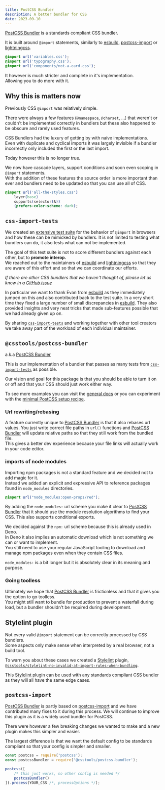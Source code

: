 ```yaml
---
title: PostCSS Bundler
description: A better bundler for CSS
date: 2023-09-10
---
```


[PostCSS Bundler] is a standards compliant CSS bundler.

It is built around `@import` statements, similarly to [esbuild](https://esbuild.github.io), [postcss-import](https://www.npmjs.com/package/postcss-import) or [lightningcss](https://lightningcss.dev).

```css
@import url('variables.css');
@import url('typography.css');
@import url('components/not-a-card.css');
```

It however is much stricter and complete in it's implementation.  
Allowing you to do more with it.


## Why this is matters now

Previously CSS `@import` was relatively simple.

There were always a few features (`@namespace`, `@charset`, ...) that weren't or couldn't be implemented correctly in bundlers but these also happened to be obscure and rarely used features.

CSS Bundlers had the luxury of getting by with naive implementations.  
Even with duplicate and cyclical imports it was largely invisible if a bundler incorrectly only included the first or the last import.

Today however this is no longer true.

We now have cascade layers, support conditions and soon even scoping in `@import` statements.  
With the addition of these features the source order is more important than ever and bundlers need to be updated so that you can use all of CSS.

```css
@import url('all-the-styles.css')
	layer(base)
	supports(selector(&))
	(prefers-color-scheme: dark);
```


## `css-import-tests`

We created an [extensive test suite](https://github.com/romainmenke/css-import-tests) for the behavior of `@import` in browsers and how these can be mimicked by bundlers. It is not limited to testing what bundlers can do, it also tests what can not be implemented.

The goal of this test suite is not to score different bundlers against each other, but to **promote interop.**  
We reached out to the maintainers of [esbuild](https://esbuild.github.io) and [lightningcss](https://lightningcss.dev) so that they are aware of this effort and so that we can coordinate our efforts.

_If there are other CSS bundlers that we haven't thought of, please let us know in a [GitHub issue](https://github.com/csstools/postcss-plugins/issues)_

In particular we want to thank Evan from [esbuild](https://esbuild.github.io) as they immediately jumped on this and also contributed back to the test suite. In a very short time they fixed a large number of small discrepancies in [esbuild](https://esbuild.github.io). They also provided insights and very neat tricks that made sub-features possible that we had already given up on.

By sharing [`css-import-tests`](https://github.com/romainmenke/css-import-tests) and working together with other tool creators we take away part of the workload of each individual maintainer.


## `@csstools/postcss-bundler`

a.k.a [PostCSS Bundler]

This is our implementation of a bundler that passes as many tests from [`css-import-tests`](https://github.com/romainmenke/css-import-tests) as possible.

Our vision and goal for this package is that you should be able to turn it on or off and that your CSS should just work either way.

To see more examples you can visit the [general docs](https://github.com/csstools/postcss-plugins/tree/main/plugin-packs/postcss-bundler#readme) or you can experiment with the [minimal PostCSS setup recipe](https://github.com/csstools/postcss-plugins/tree/main/postcss-recipes/minimal-setup).


### Url rewriting/rebasing

A feature currently unique to [PostCSS Bundler] is that it also rebases url values.
You just write correct file paths in `url()` functions and [PostCSS Bundler] will update relative paths so that they still work from the bundled file.  
This gives a better dev experience because your file links will actually work in your code editor.


### imports of node modules

Importing npm packages is not a standard feature and we decided not to add magic for it.  
Instead we added an explicit and expressive API to reference packages found in `node_modules` directories.

```css
@import url("node_modules:open-props/red");
```

By adding the `node_modules:` url scheme you make it clear to [PostCSS Bundler] that it should use the module resolution algorithms to find your CSS. This also supports conditional exports.

We decided against the `npm:` url scheme because this is already used in Deno.  
In Deno it also implies an automatic download which is not something we can or want to implement.  
You still need to use your regular JavaScript tooling to download and manage npm packages even when they contain CSS files.

`node_modules:` is a bit longer but it is absolutely clear in its meaning and purpose.


### Going toolless

Ultimately we hope that [PostCSS Bundler] is frictionless and that it gives you the option to go toolless.  
You might still want to bundle for production to prevent a waterfall during load, but a bundler shouldn't be required during development.


## Stylelint plugin

Not every valid `@import` statement can be correctly processed by CSS bundlers.  
Some aspects only make sense when interpreted by a real browser, not a build tool.

To warn you about these cases we created a [Stylelint](https://stylelint.io) plugin, [`@csstools/stylelint-no-invalid-at-import-rules-when-bundling`](https://github.com/csstools/postcss-plugins/blob/main/plugins-stylelint/no-invalid-at-import-rules-when-bundling#readme).

This [Stylelint](https://stylelint.io) plugin can be used with any standards compliant CSS bundler as they will all have the same edge cases.


## `postcss-import`

[PostCSS Bundler] is partly based on [postcss-import](https://www.npmjs.com/package/postcss-import) and we have contributed many fixes to it during this process. We will continue to improve this plugin as it is a widely used bundler for PostCSS.

There were however a few breaking changes we wanted to make and a new plugin makes this simpler and easier.

The largest difference is that we want the default config to be standards compliant so that your config is simpler and smaller.

```js
const postcss = require('postcss');
const postcssBundler = require('@csstools/postcss-bundler');

postcss([
	/* this just works, no other config is needed */
	postcssBundler()
]).process(YOUR_CSS /*, processOptions */);
```


[PostCSS Bundler]: https://github.com/csstools/postcss-plugins/tree/main/plugin-packs/postcss-bundler

